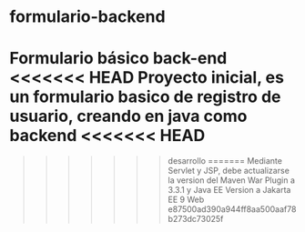 # formulario-backend
Formulario básico back-end
<<<<<<< HEAD
Proyecto inicial, es un formulario basico de registro de usuario, creando en java como backend
<<<<<<< HEAD
=======
>>>>>>> desarrollo
=======
Mediante Servlet y JSP, debe actualizarse la version del Maven War Plugin a 3.3.1 y Java EE Version a Jakarta EE 9 Web
>>>>>>> e87500ad390a944ff8aa500aaf78b273dc73025f
